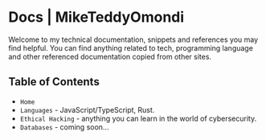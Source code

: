 # Docs | MikeTeddyOmondi

Welcome to my technical documentation, snippets and references you may find helpful. You can find anything related to tech, programming language and other referenced documentation copied from other sites.

## Table of Contents

- `Home`
- `Languages` - JavaScript/TypeScript, Rust.
- `Ethical Hacking` - anything you can learn in the world of cybersecurity.
- `Databases` - coming soon...
